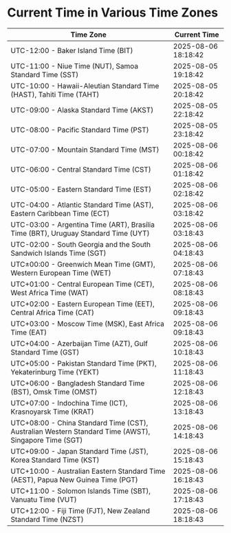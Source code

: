 # Current Time in Various Time Zones

| Time Zone | Current Time |
|-----------|--------------|
| UTC-12:00 - Baker Island Time (BIT) | 2025-08-06 18:18:42 |
| UTC-11:00 - Niue Time (NUT), Samoa Standard Time (SST) | 2025-08-05 19:18:42 |
| UTC-10:00 - Hawaii-Aleutian Standard Time (HAST), Tahiti Time (TAHT) | 2025-08-05 20:18:42 |
| UTC-09:00 - Alaska Standard Time (AKST) | 2025-08-05 22:18:42 |
| UTC-08:00 - Pacific Standard Time (PST) | 2025-08-05 23:18:42 |
| UTC-07:00 - Mountain Standard Time (MST) | 2025-08-06 00:18:42 |
| UTC-06:00 - Central Standard Time (CST) | 2025-08-06 01:18:42 |
| UTC-05:00 - Eastern Standard Time (EST) | 2025-08-06 02:18:42 |
| UTC-04:00 - Atlantic Standard Time (AST), Eastern Caribbean Time (ECT) | 2025-08-06 03:18:42 |
| UTC-03:00 - Argentina Time (ART), Brasília Time (BRT), Uruguay Standard Time (UYT) | 2025-08-06 03:18:43 |
| UTC-02:00 - South Georgia and the South Sandwich Islands Time (SGT) | 2025-08-06 04:18:43 |
| UTC±00:00 - Greenwich Mean Time (GMT), Western European Time (WET) | 2025-08-06 07:18:43 |
| UTC+01:00 - Central European Time (CET), West Africa Time (WAT) | 2025-08-06 08:18:43 |
| UTC+02:00 - Eastern European Time (EET), Central Africa Time (CAT) | 2025-08-06 09:18:43 |
| UTC+03:00 - Moscow Time (MSK), East Africa Time (EAT) | 2025-08-06 09:18:43 |
| UTC+04:00 - Azerbaijan Time (AZT), Gulf Standard Time (GST) | 2025-08-06 10:18:43 |
| UTC+05:00 - Pakistan Standard Time (PKT), Yekaterinburg Time (YEKT) | 2025-08-06 11:18:43 |
| UTC+06:00 - Bangladesh Standard Time (BST), Omsk Time (OMST) | 2025-08-06 12:18:43 |
| UTC+07:00 - Indochina Time (ICT), Krasnoyarsk Time (KRAT) | 2025-08-06 13:18:43 |
| UTC+08:00 - China Standard Time (CST), Australian Western Standard Time (AWST), Singapore Time (SGT) | 2025-08-06 14:18:43 |
| UTC+09:00 - Japan Standard Time (JST), Korea Standard Time (KST) | 2025-08-06 15:18:43 |
| UTC+10:00 - Australian Eastern Standard Time (AEST), Papua New Guinea Time (PGT) | 2025-08-06 16:18:43 |
| UTC+11:00 - Solomon Islands Time (SBT), Vanuatu Time (VUT) | 2025-08-06 17:18:43 |
| UTC+12:00 - Fiji Time (FJT), New Zealand Standard Time (NZST) | 2025-08-06 18:18:43 |
